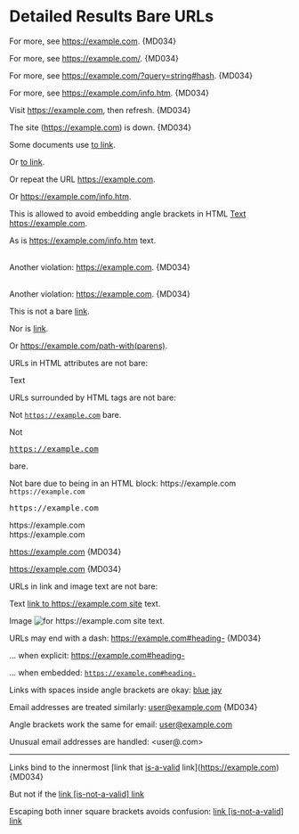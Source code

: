 # Detailed Results Bare URLs

For more, see https://example.com. {MD034}

For more, see https://example.com/. {MD034}

For more, see https://example.com/?query=string#hash. {MD034}

For more, see https://example.com/info.htm. {MD034}

Visit https://example.com, then refresh. {MD034}

The site (https://example.com) is down. {MD034}

<!-- markdownlint-disable line-length no-inline-html descriptive-link-text -->

Some documents use <a href="https://example.com">to link</a>.

Or <a href="https://example.com/info.htm">to link</a>.

Or repeat the URL <a href="https://example.com">https://example.com</a>.

Or <a href="https://example.com/info.htm">https://example.com/info.htm</a>.

This is allowed to avoid embedding angle brackets in HTML <a href="https://example.com">Text https://example.com</a>.

As is <a href="https://example.com/info.htm">https://example.com/info.htm text</a>.

<br> Another violation: https://example.com. {MD034} <br>

<br/> Another violation: https://example.com. {MD034} <br/>

This is not a bare [link]( https://example.com ).

Nor is [link](https://example.com/path-with(parens)).

Or <https://example.com/path-with(parens)>.

URLs in HTML attributes are not bare:

<element-name first-attribute=" https://example.com/first " second-attribute=" https://example.com/second ">
  Text
</element-name>

<element-name
  first-attribute=" https://example.com/first "
  second-attribute=" https://example.com/second "></element-name>

URLs surrounded by HTML tags are not bare:

Not <code>https://example.com</code> bare.

Not <pre>https://example.com</pre> bare.

<p>
Not bare due to being in an HTML block:
https://example.com
<code>https://example.com</code>
<pre>https://example.com</pre>
</p>

<div>
https://example.com
</div>

<div>
https://example.com

</div>

<div>

https://example.com {MD034}
</div>

<div>

https://example.com {MD034}

</div>

URLs in link and image text are not bare:

Text [link to https://example.com site](https://example.com) text.

Image ![for https://example.com site](https://example.com) text.

URLs may end with a dash: https://example.com#heading- {MD034}

... when explicit: <https://example.com#heading->

... when embedded: <code>https://example.com#heading-</code>

Links with spaces inside angle brackets are okay: [blue jay](<https://en.wikipedia.org/wiki/Blue jay>)

Email addresses are treated similarly: user@example.com {MD034}

Angle brackets work the same for email: <user@example.com>

Unusual email addresses are handled: <user@.com>

---

[is-a-valid]: https://example.com

Links bind to the innermost [link that [is-a-valid] link](https://example.com) {MD034}

But not if the [link [is-not-a-valid] link](https://example.com)

Escaping both inner square brackets avoids confusion:
[link \[is-not-a-valid\] link](https://example.com)
